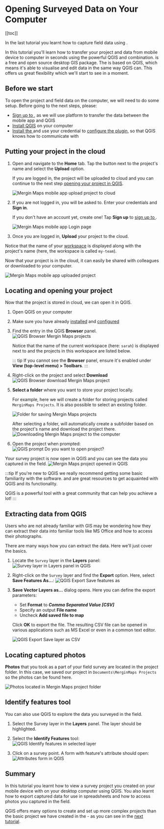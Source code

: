 # Opening Surveyed Data on Your Computer

[[toc]]

In the last tutorial you learnt how to capture field data using <MobileAppName />.

In this tutorial you'll learn how to transfer your project and data from mobile device to computer in seconds using the powerful QGIS and <MainPlatformNameLink /> combination. <QGIS link="" text="QGIS" /> is a free and open source desktop GIS package. The <MobileAppNameShort /> is based on QGIS, which means it's able to visualise and edit data in the same way QGIS can. This offers us great flexibility which we'll start to see in a moment.


## Before we start
To open the project and field data on the computer, we will need to do some setup. Before going to the next steps, please:
- [Sign up to <MainPlatformName />](../../setup/sign-up-to-mergin-maps/#from-mergin-maps-mobile-app), as we will use <MainPlatformName /> platform to transfer the data between the mobile app and QGIS
- [Install QGIS](../../setup/install-qgis/index.md) on your computer
- [Install the <QGISPluginName />](../../setup/install-mergin-maps-plugin-for-qgis/) and use your credential to [configure the plugin](../../setup/install-mergin-maps-plugin-for-qgis/#plugin-configuration), so that QGIS knows how to communicate with <MainPlatformName /> 

## Putting your project in the cloud
1. Open <MobileAppName /> and navigate to the **Home** tab. Tap the button next to the project's name and select the **Upload** option.
   
   If you are logged in, the project will be uploaded to <MainPlatformName /> cloud and you can continue to the next step [opening your project in QGIS](#locating-and-opening-your-project).
   
   ![Mergin Maps mobile app upload project to cloud](./mergin-maps-mobile-upload-project.jpg "Mergin Maps mobile app upload project to cloud")
   
   
2. If you are not logged in, you will be asked to. Enter your <MainPlatformName /> credentials and **Sign in**.

   If you don't have an account yet, create one! Tap **Sign up** to [sign up to <MainPlatformName />](../../setup/sign-up-to-mergin-maps/#from-mergin-maps-mobile-app).
   
   ![Mergin Maps mobile app Login page](./mergin-maps-mobile-log-in-to-mergin.jpg "Mergin Maps mobile app Login page")
   
  
3. Once you are logged in, **Upload** your project to the <MainPlatformName /> cloud. 

Notice that the name of your [workspace](../../manage/workspaces/) is displayed along with the project's name (here, the workspace is called `my-team`).

Now that your project is in the cloud, it can easily be shared with colleagues or downloaded to your computer.

![Mergin Maps mobile app uploaded project](./mergin-maps-mobile-uploaded-project.jpg "Mergin Maps mobile app uploaded project")
   

## Locating and opening your project
Now that the project is stored in <MainPlatformName /> cloud, we can open it in QGIS.

1. Open QGIS on your computer

2. Make sure you have already [installed](../../setup/install-mergin-maps-plugin-for-qgis/index.md) and [configured](../../setup/install-mergin-maps-plugin-for-qgis/#plugin-configuration) <QGISPluginName />
   
3. Find the <MainPlatformName /> entry in the QGIS **Browser** panel. 
   ![QGIS Browser Mergin Maps projects](./qgis-browser-panel.jpg "QGIS Browser Mergin Maps projects")


   Notice that the name of the current workspace (here: `sarah`) is displayed next to <MainPlatformName /> and the projects in this workspace are listed below.
      
   ::: tip
   If you cannot see the **Browser** panel, ensure it's enabled under **View (top-level menu) > Toolbars**.
   :::
   
4. Right-click on the project and select **Download**
   ![QGIS Browser download Mergin Maps project](./qgis-download-project.jpg "QGIS Browser download Mergin Maps project")

5. **Select a folder** where you want to store your project locally.

   For example, here we will create a folder for storing <MainPlatformName /> projects called `MerginMaps Projects`. It is also possible to select an existing folder.
   
   ![Folder for saving Mergin Maps projects](./qgis-creating-mergin-projects-folder.jpg "Folder for saving Mergin Maps projects")
   
   After selecting a folder, <QGISPluginName /> will automatically create a subfolder based on the project's name and download the project there.
   ![Downloading Mergin Maps project to the computer](./qgis-downloading-project.jpg "Downloading Mergin Maps project to the computer")

6. Open the project when prompted:
   ![QGIS prompt Do you want to open project?](./qgis-open-project-file.jpg "QGIS prompt Do you want to open project?")
   
Your survey project is now open in QGIS and you can see the data you captured in the field.
![Mergin Maps project opened in QGIS](./qgis-project-opened.jpg "Mergin Maps project opened in QGIS")

:::tip
If you're new to QGIS we really recommend getting some basic familiarity with the software. <QGISHelp ver="latest" link="user_manual/index.html" text="QGIS User Guide" /> and <QGISHelp ver="latest" link="training_manual/index.html" text="QGIS Training Manual" /> are great resources to get acquainted with QGIS and its functionality. 

QGIS is a powerful tool with a great community that can help you achieve a lot!
:::

## Extracting data from QGIS
Users who are not already familiar with GIS may be wondering how they can extract their data into familiar tools like MS Office and how to access their photographs.

There are many ways how you can extract the data. Here we'll just cover the basics.

1. Locate the `Survey` layer in the **Layers** panel:
   ![Survey layer in Layers panel in QGIS](./qgis-layers-panel.jpg "Survey layer in Layers panel in QGIS")
   
2. Right-click on the `Survey` layer and find the **Export** option. Here, select  **Save Features As...**:
   ![QGIS Export Save features as](./qgis-save-features-as.jpg "QGIS Export Save features as")

3. **Save Vector Layers as...** dialog opens. Here you can define the export parameters:
   * Set **Format** to ***Comma Separated Value [CSV]***
   * Specify an output **File name**
   * Uncheck **Add saved file to map**
   
   Click **OK** to export the file. The resulting CSV file can be opened in various applications such as MS Excel or even in a common text editor.
   
   ![QGIS Export Save layer as CSV](./qgis-save-as-csv-options.jpg "QGIS Export Save layer as CSV")

## Locating captured photos
**Photos** that you took as a part of your field survey are located in the <MainPlatformName /> project folder. In this case, we saved our project in `Documents\MerginMaps Projects` so the photos can be found here.

![Photos located in Mergin Maps project folder](./qgis-finding-photos.jpg "Photos located in Mergin Maps project folder")
   

## Identify features tool
You can also use QGIS to explore the data you surveyed in the field.
1. Select the Survey layer in the **Layers** panel. The layer should be highlighted.
2. Select the **Identify Features** tool:
   ![QGIS Identify features in selected layer](./qgis-identify-features-tool.jpg "QGIS Identify features in selected layer")

3. Click on a survey point. A form with feature's attribute should open:
   ![Attributes form in QGIS](./qgis-identify-results.jpg "Attributes form in QGIS")


## Summary
In this tutorial you learnt how to view a survey project you created on your mobile device with <MobileAppName /> on your desktop computer using QGIS. You also learnt how to export captured data for use in spreadsheets and how to access photos you captured in the field.

QGIS offers many options to create and set up more complex projects than the basic project we have created in the <MobileAppNameShort /> - as you can see in the [next tutorial](../creating-a-project-in-qgis/).
